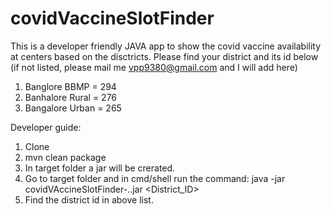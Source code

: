 # covidVaccineSlotFinder 
This is a developer friendly JAVA app to show the covid vaccine availability at centers based on the disctricts.
Please find your district and its id below (if not listed, please mail me vpp9380@gmail.com and I will add here)
  1. Banglore BBMP = 294
  2. Banhalore Rural = 276
  3. Bangalore Urban = 265

Developer guide:
1. Clone
2. mvn clean package
3. In target folder a jar will be crerated.
4. Go to target folder and in cmd/shell run the command: java -jar covidVAccineSlotFinder-<version>..jar <District_ID>
5. Find the district id in above list.
